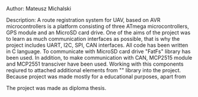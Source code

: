 Author: Mateusz Michalski

Description:
A route registration system for UAV, based on AVR microcontrollers is a platform consisting of three ATmega microcontrollers, GPS module and an MicroSD card drive. One of the aims of the project was to learn as much communication interfaces as possible, that is why the project includes UART, I2C, SPI, CAN interfaces. All code has been written in C language. To communicate with MicroSD card drive "FatFs" library has been used. In addition, to make communication with CAN, MCP2515 module and MCP2551 transciver have been used. Working with this components reqiured to attached additional elements from "" library into the project.
Because project was made mostly for a educational purposes, apart from 


The project was made as diploma thesis.
